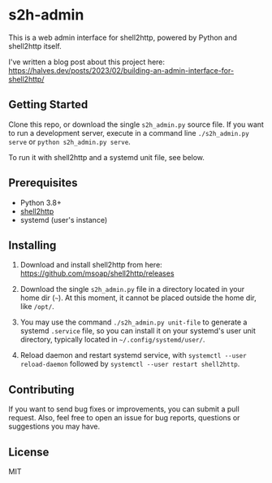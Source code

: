 # s2h-admin

This is a web admin interface for shell2http, powered by Python and shell2http itself. 

I've written a blog post about this project here: 
https://halves.dev/posts/2023/02/building-an-admin-interface-for-shell2http/

## Getting Started

Clone this repo, or download the single `s2h_admin.py` source file.
If you want to run a development server, execute in a command line 
`./s2h_admin.py serve` or `python s2h_admin.py serve`.

To run it with shell2http and a systemd unit file, see below.

## Prerequisites

- Python 3.8+
- [shell2http](https://github.com/msoap/shell2http)
- systemd (user's instance)

## Installing

1. Download and install shell2http from here: https://github.com/msoap/shell2http/releases

2. Download the single `s2h_admin.py` file in a directory located in your home dir (`~`).
At this moment, it cannot be placed outside the home dir, like `/opt/`.

3. You may use the command `./s2h_admin.py unit-file` to generate a systemd `.service`
file, so you can install it on your systemd's user unit directory, typically 
located in `~/.config/systemd/user/`.

4. Reload daemon and restart systemd service, with `systemctl --user reload-daemon`
followed by `systemctl --user restart shell2http`.

## Contributing

If you want to send bug fixes or improvements, you can submit a pull request.
Also, feel free to open an issue for bug reports, questions or suggestions 
you may have.


## License

MIT

